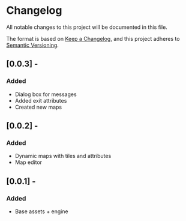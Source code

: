 # Changelog

All notable changes to this project will be documented in this file.

The format is based on [Keep a Changelog](https://keepachangelog.com/en/1.0.0/),
and this project adheres to [Semantic Versioning](https://semver.org/spec/v2.0.0.html).

## [0.0.3] - 

### Added

- Dialog box for messages
- Added exit attributes
- Created new maps

## [0.0.2] - 

### Added

- Dynamic maps with tiles and attributes
- Map editor

## [0.0.1] - 

### Added

- Base assets + engine